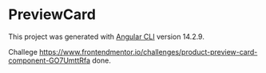 # PreviewCard

This project was generated with [Angular CLI](https://github.com/angular/angular-cli) version 14.2.9.

Challege https://www.frontendmentor.io/challenges/product-preview-card-component-GO7UmttRfa done.
